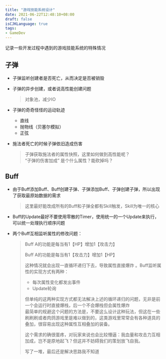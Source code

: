 ```yaml
---
title: "游戏技能系统设计"
date: 2021-06-22T12:48:10+08:00
draft: false
isCJKLanguage: true
tags:
- GameDev
---
```


记录一些开发过程中遇到的游戏技能系统的特殊情况

## 子弹
- 子弹监听创建者是否死亡，从而决定是否被销毁
- 子弹的异步创建，或者说高性能创建问题
  
  > 对象池，减少IO
- 子弹的奇奇怪怪的运动轨迹
  - 直线
  - 抛物线（贝塞尔模拟）
  - 正弦
- 施法者死亡的时候子弹依旧造成伤害
  > 子弹获取施法者的属性快照，这里如何做到高性能呢？  
  > “子弹的伤害加成” 是个什么属性？能砍掉吗？

## Buff
- 由于Buff添加Buff、Buff创建子弹、子弹添加Buff、子弹创建子弹，所以出现了获取最原始数据的需求
  
  > 这里最好能改成所有的Buff和子弹全都有Skill触发，Skill为唯一的核心
- Buff的Update最好不要使用零散的Timer，使用统一的一个Update来执行，可以统一处理执行顺序问题
- 两个Buff互相监听属性的修改问题：
  > Buff A的功能是每当有1【HP】增加1【攻击力】  
  >
  > Buff A的功能是每当有1【攻击力】增加1【HP】  
  >
  > 这种情况就会出现一直循环递归下去，导致属性直接爆炸 。Buff监听属性的实现方式有两种：    
  >
  >  - 每次属性变化都发出事件
  >  - Update轮询
  >
  > 但单纯的这两种实现方式都无法解决上述的循环递归的问题，无非是前一个会运行时直接爆栈，后一个不会爆栈但会属性爆炸  
  > 最简单的规避这个问题的方法是，不要这么设计这种玩法，但这在一些刷刷刷或者肉鸽游戏里是难以做到的，这类游戏里常常会有各种道具的叠加，很容易出现这种属性互相叠加的装备。
  >
  > 这个需求的确很蛋疼，对玩家来说也会比较懵逼：我血量和攻击力互相加成，岂不是原地起飞？但这并不妨碍我们的策划放飞自我。
  >
  > 写了一堆，最后还是解决思路我不知道


